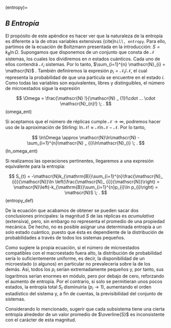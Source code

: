 (entropy)=
## **_B_** _Entropía_

El propósito de este apéndice es hacer ver que la naturaleza de la entropía es diferente a la de otras variables extensivas
{cite}`hill, entropy`. Para ello, partimos de la ecuación de Boltzmann presentada en la introducción: $S = k_{\mathrm{B}}\ln\Omega$. Supongamos que disponemos de un conjunto que consta de $\mathscr{N}$ sistemas, los cuales los dividiremos en $n$ estados cuánticos. Cada uno de ellos contendrá $\mathscr{N}_{i}$ sistemas. Por lo tanto, $\sum_{i=1}^{n} \mathscr{N}_{i} = \mathscr{N}$ . También definiremos la expresión $p_{i} = \mathscr{N}_{i}/\mathscr{N}$, el cual representa la probabilidad de que una partícula se encuentre en el estado $i$. Como todas las variables son equivalentes, libres y distinguibles, el número de microestados sigue la expresión


$$
\Omega = \frac{\mathscr{N} !}{\mathscr{N} _ {1}!\cdot ... \cdot \mathscr{N}_{n}!} \; .
$$ (omega_ent)

Si aceptamos que el número de réplicas cumple  $\mathscr{N}\rightarrow\infty$, podremos hacer uso de la aproximación de Stirling: $\ln \mathscr{N}! \approx \mathscr{N}\ln\mathscr{N} - \mathscr{N}$. Por lo tanto,

$$
\ln\Omega \approx \mathscr{N}\ln\mathscr{N} - \sum_{i=1}^{n}\mathscr{N} _ {i}\ln\mathscr{N}_{i} \; .
$$ (ln_omega_ent)

Si realizamos las operaciones pertinentes, llegaremos a una expresión equivalente para la entropía:

$$
 S_{t} = -\mathscr{N}k_{\mathrm{B}}\sum_{i=1}^{n}\frac{\mathscr{N}_ {i}}{\mathscr{N}}\ln \left(\frac{\mathscr{N}_ {i}}{\mathscr{N}}\right) = \mathscr{N}\left(-k_{\mathrm{B}}\sum_{i=1}^{n}p_{i}\ln p_{i}\right) = \mathscr{N}S \; .
 $$ (entropy_def)

De la ecuación que acabamos de obtener se pueden sacar dos conclusiones principales: la magnitud $S$ de las réplicas es _acumulativa_ (extensiva), pero, sin embargo no representa el promedio de una propiedad mecánica. De hecho, no es posible asignar una determinada entropía a un solo estado cuántico, puesto que ésta es dependiente de la distribución de probabilidades a través de todos los sistemas pequeños.

Como sugiere la propia ecuación, si el número de microestados compatibles con el macroestado fuera alto, la distribución de probabilidad sería lo suficientemente uniforme, es decir, la disponibilidad de un microestado (o algunos) en particular no prevalecería sobre la de los demás. Así, todos los $p_{i}$ serían extremadamente pequeños y, por tanto, sus logaritmos serían enormes en módulo, pero por debajo de cero, reforzando el aumento de entropía. Por el contrario, si solo se permitieran unos pocos estados, la entropía total $S_{t}$ disminuiría $(p_{i}\rightarrow 1)$, aumentando el orden estadístico del sistema y, a fin de cuentas, la previsibilidad del conjunto de sistemas.

Considerando lo mencionado, sugerir que cada subsistema tiene una cierta entropía alrededor de un valor promedio de $\overline{S}$ es inconsistente con el carácter de esta magnitud.

